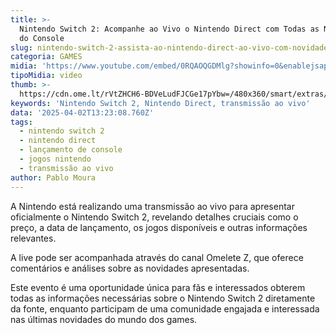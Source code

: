 ```yaml
---
title: >-
  Nintendo Switch 2: Acompanhe ao Vivo o Nintendo Direct com Todas as Novidades
  do Console
slug: nintendo-switch-2-assista-ao-nintendo-direct-ao-vivo-com-novidades-do-console
categoria: GAMES
midia: 'https://www.youtube.com/embed/0RQAOQGDMlg?showinfo=0&enablejsapi=1'
tipoMidia: video
thumb: >-
  https://cdn.ome.lt/rVtZHCH6-BDVeLudFJCGe17pYbw=/480x360/smart/extras/conteudos/01_r0X2Zx0.jpg
keywords: 'Nintendo Switch 2, Nintendo Direct, transmissão ao vivo'
data: '2025-04-02T13:23:08.760Z'
tags:
  - nintendo switch 2
  - nintendo direct
  - lançamento de console
  - jogos nintendo
  - transmissão ao vivo
author: Pablo Moura
---
```


A Nintendo está realizando uma transmissão ao vivo para apresentar oficialmente o Nintendo Switch 2, revelando detalhes cruciais como o preço, a data de lançamento, os jogos disponíveis e outras informações relevantes. 

A live pode ser acompanhada através do canal Omelete Z, que oferece comentários e análises sobre as novidades apresentadas. 

Este evento é uma oportunidade única para fãs e interessados obterem todas as informações necessárias sobre o Nintendo Switch 2 diretamente da fonte, enquanto participam de uma comunidade engajada e interessada nas últimas novidades do mundo dos games.
